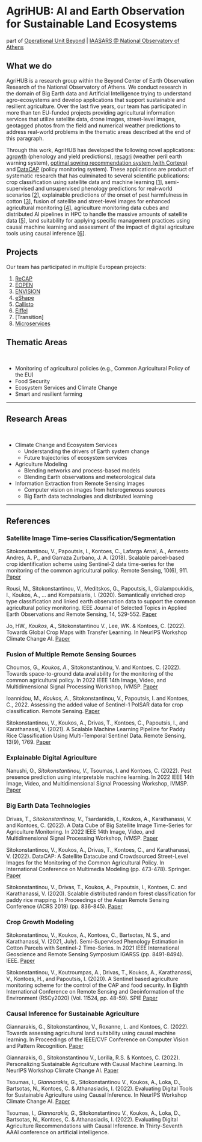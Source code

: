 # AgriHUB: AI and Earth Observation for Sustainable Land Ecosystems
part of [Operational Unit Beyond](http://beyond-eocenter.eu/)&nbsp;| [IAASARS @ National Observatory of Athens](https://www.astro.noa.gr/en/)&nbsp;

##  What we do

AgriHUB is a research group within the Beyond Center of Earth Observation Research of the National Observatory of Athens.  We conduct research in the domain of Big Earth data and Artificial Intelligence trying to understand agro-ecosystems and develop applications that support sustainable and resilient agriculture. Over the last five years, our team has participated in more than ten EU-funded projects providing agricultural information services that utilize satellite data, drone images, street-level images, geotagged photos from the field and numerical weather predictions to address real-world problems in the thematic areas described at the end of this paragraph. 
 
Through this work, AgriHUB has developed the following novel applications: [agrowth](http://agrowth.beyond-eocenter.eu/) (phenology and yield predictions), [resagri](http://risk.resagri.eu/) (weather peril earth warning system), [optimal sowing recommendation system (with Corteva)](https://www.corteva.gr/products-and-solutions/granular-club0.html) and [DataCAP](http://62.217.82.91/) (policy monitoring system). These applications are product of systematic research that has culminated to several scientific publications: crop classification using satellite data and machine learning [[1](#1)], semi-supervised and unsupervised phenology predictions for real-world scenarios [[2](#2)], explainable predictions of the onset of pest harmfulness in cotton [[3](#3)], fusion of satellite and street-level images for enhanced agricultural monitoring [[4](#4)], agriculture monitoring data cubes and distributed AI pipelines in HPC to handle the massive amounts of satellite data [[5](#5)], land suitability for applying specific management practices using causal machine learning and assessment of the impact of digital agriculture tools using causal inference [[6](#6)]. 

## Projects

Our team has participated in multiple European projects: 
1. [ReCAP](https://cordis.europa.eu/project/id/693171)
2. [EOPEN](https://eopen-project.eu/)
3. [ENVISION](https://envision-h2020.eu/)
4. [eShape](https://e-shape.eu/)
5. [Callisto](https://callisto-h2020.eu/)
6. [Eiffel](https://www.eiffel4climate.eu/)
7. [Transition]
8. [Microservices](https://microservices.ethz.ch/)

## Thematic Areas
</br>

- Monitoring of agricultural policies (e.g., Common Agricultural Policy of the EU)
- Food Security
- Ecosystem Services and Climate Change
- Smart and resilient farming

<hr>

## Research Areas
</br>

- Climate Change and Ecosystem Services
   - Understanding the drivers of Earth system change
   - Future trajectories of ecosystem services
- Agriculture Modeling 
  - Blending networks and process-based models
  - Blending Earth observations and meteorological data
- Information Extraction from Remote Sensing Images
  - Computer vision on images from heterogeneous sources
  - Big Earth data technologies and distributed learning


<hr>

## References
### Satellite Image Time-series Classification/Segmentation <a name="1"></a>

Sitokonstantinou, V., Papoutsis, I., Kontoes, C., Lafarga Arnal, A., Armesto Andres, A.
P., and Garraza Zurbano, J. A. (2018). Scalable parcel-based crop identification scheme
using Sentinel-2 data time-series for the monitoring of the common agricultural policy. 
Remote Sensing, 10(6), 911. [Paper]()&nbsp;

Rousi, M., Sitokonstantinou, V., Meditskos, G., Papoutsis, I., Gialampoukidis, I.,
Koukos, A., ... and Kompatsiaris, I. (2020). Semantically enriched crop type classification
and linked earth observation data to support the common agricultural policy
monitoring. IEEE Journal of Selected Topics in Applied Earth Observations and
Remote Sensing, 14, 529-552. [Paper]()&nbsp;

Jo, HW.*, Koukos, A.*, Sitokonstantinou V., Lee, WK. & Kontoes, C. (2022). Towards Global Crop
Maps with Transfer Learning. In NeurIPS Workshop Climate Change AI. [Paper]()&nbsp;


### Fusion of Multiple Remote Sensing Sources <a name="2"></a>

Choumos, G.*, Koukos, A.*, Sitokonstantinou, V. and Kontoes, C. (2022). Towards
space-to-ground data availability for the monitoring of the common agricultural policy.
In 2022 IEEE 14th Image, Video, and Multidimensional Signal Processing Workshop,
IVMSP. [Paper]()&nbsp;

Ioannidou, M.*, Koukos, A.*, Sitokonstantinou, V., Papoutsis, I. and Kontoes, C., 2022. 
Assessing the added value of Sentinel-1 PolSAR data for crop classification. Remote Sensing. [Paper]()&nbsp;

Sitokonstantinou, V., Koukos, A., Drivas, T., Kontoes, C., Papoutsis, I., and Karathanassi,
V. (2021). A Scalable Machine Learning Pipeline for Paddy Rice Classification Using
Multi-Temporal Sentinel Data. Remote Sensing, 13(9), 1769. [Paper]()&nbsp;

### Explainable Digital Agriculture <a name="3"></a>

Nanushi, O.*, Sitokonstantinou, V.*, Tsoumas, I. and Kontoes, C. (2022). Pest presence
prediction using interpretable machine learning. In 2022 IEEE 14th Image, Video, and
Multidimensional Signal Processing Workshop, IVMSP. [Paper]()&nbsp;

### Big Earth Data Technologies <a name="4"></a>

Drivas, T.*, Sitokonstantinou, V.*, Tsardanidis, I., Koukos, A., Karathanassi, V. and
Kontoes, C. (2022). A Data Cube of Big Satellite Image Time-Series for Agriculture
Monitoring. In 2022 IEEE 14th Image, Video, and Multidimensional Signal Processing
Workshop, IVMSP. [Paper]()&nbsp;

Sitokonstantinou, V., Koukos, A., Drivas, T., Kontoes, C., and Karathanassi, V. (2022).
DataCAP: A Satellite Datacube and Crowdsourced Street-Level Images for the Monitoring
of the Common Agricultural Policy. In International Conference on Multimedia
Modeling (pp. 473-478). Springer. [Paper]()&nbsp;

Sitokonstantinou, V., Drivas, T., Koukos, A., Papoutsis, I., Kontoes, C. and Karathanassi,
V. (2020). Scalable distributed random forest classification for paddy rice mapping. In
Proceedings of the Asian Remote Sensing Conference (ACRS 2019) (pp. 836-845). [Paper]()&nbsp;

### Crop Growth Modeling <a name="5"></a>

Sitokonstantinou, V., Koukos, A., Kontoes, C., Bartsotas, N. S., and Karathanassi, V.
(2021, July). Semi-Supervised Phenology Estimation in Cotton Parcels with Sentinel-2
Time-Series. In 2021 IEEE International Geoscience and Remote Sensing Symposium
IGARSS (pp. 8491-8494). IEEE. [Paper]()&nbsp;

Sitokonstantinou, V., Koutroumpas, A., Drivas, T., Koukos, A., Karathanassi, V.,
Kontoes, H., and Papoutsis, I. (2020). A Sentinel based agriculture monitoring scheme
for the control of the CAP and food security. In Eighth International Conference on
Remote Sensing and Geoinformation of the Environment (RSCy2020) (Vol. 11524, pp.
48-59). SPIE [Paper]()&nbsp;



### Causal Inference for Sustainable Agriculture <a name="6"></a>

Giannarakis, G., Sitokonstantinou, V., Roxanne, L. and Kontoes, C. (2022). Towards
assessing agricultural land suitability using causal machine learning. In Proceedings
of the IEEE/CVF Conference on Computer Vision and Pattern Recognition. [Paper]()&nbsp;

Giannarakis, G., Sitokonstantinou V., Lorilla, R.S. & Kontoes, C. (2022). 
Personalizing Sustainable Agriculture with Causal Machine Learning. In NeurIPS Workshop 
Climate Change AI. [Paper]()&nbsp;

Tsoumas, I.*, Giannarakis, G.*, Sitokonstantinou V., Koukos, A., Loka, D., Bartsotas, 
N., Kontoes, C. & Athanasiadis, I. (2022). Evaluating Digital Tools for Sustainable 
Agriculture using Causal Inference. In NeurIPS Workshop Climate Change AI. [Paper]()&nbsp;

Tsoumas, I.*, Giannarakis, G.*, Sitokonstantinou V., Koukos, A., Loka, D., Bartsotas, 
N., Kontoes, C. & Athanasiadis, I. (2022). Evaluating Digital Agriculture Recommendations
with Causal Inference. In Thirty-Seventh AAAI conference on artificial intelligence. 







